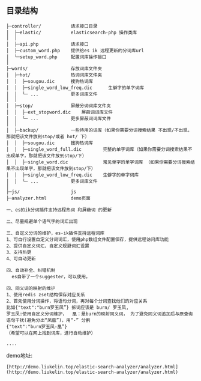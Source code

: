     
## 目录结构

~~~
├─controller/           请求接口目录
│  ├─elastic/           elasticsearch-php 操作类库
│  │
│  ├─api.php            请求接口
│  ├─custom_word.php    提供给es ik 远程更新的分词库url
│  └─setup_word.php     配置词库操作接口
│  
├─words/                存放词库文件夹
│  ├─hot/               热词词库文件夹
│  │  ├─sougou.dic      搜狗热词库
│  │  ├─single_word_low_freq.dic      生僻字的单字词库
│  │  └─ ...            更多词库文件
│  │  
│  ├─stop/              屏蔽分词词库文件夹
│  │  ├─ext_stopword.dic    屏蔽词词库文件
│  │  └─ ...            更多屏蔽词词库文件
│  │  
│  ├─backup/            一些待用的词库（如果你需要分词搜索结果 不出现/不出现，那就把该文件放到stop/或者 hot/ 下）
│  │  ├─sougou.dic      搜狗热词库
│  │  ├─single_word_full.dic        完整的单字词库（如果你需要分词搜索结果不出现单字，那就把该文件放到stop/下）
│  │  ├─single_word.dic             常见单字的单字词库 （如果你需要分词搜索结果不出现单字，那就把该文件放到stop/下）
│  │  ├─single_word_low_freq.dic    生僻字的单字词库
│  │  └─ ...            更多词库文件
│  
├─js/                   js
├─analyzer.html         demo页面
~~~

    一、es的ik分词插件支持远程热词 和屏蔽词 的更新

    二、尽量规避单个语气字的词汇出现

    三、自定义分词的维护，es-ik插件支持远程词库
    1、可自行设置自定义分词词汇，使用php数组文件配置保存，提供远程访问库功能
    2、提供自定义词汇、自定义规避词汇设置
    3、支持热更
    4、可自动更新

    四、自动补全、纠错机制
      es自带了一个suggester，可以使用。

    四、同义词的映射的维护
    1、使用redis zset结构保存对应关系
    2、首先使用分词操作，将语句分词，再对每个分词查找他们的对应关系
    比如{"text":"burn罗玉凤”} 拆词应该是 burn/ 罗玉凤, 
    罗玉凤:使用自定义分词维护，  凰：是burn的映射同义词， 为了避免同义词追加后与原查询语句干扰(避免分出“凤凰”)，用“-” 分割
    {"text":"burn罗玉凤-凰”}
    （希望可以在网上找到词库，进行自动维护）

    ....

demo地址:

    [http://demo.liukelin.top/elastic-search-analyzer/analyzer.html](http://demo.liukelin.top/elastic-search-analyzer/analyzer.html)


